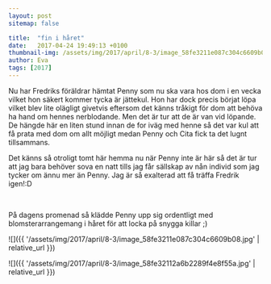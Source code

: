```yaml
---
layout: post
sitemap: false

title:  "fin i håret"
date:   2017-04-24 19:49:13 +0100
thumbnail-img: /assets/img/2017/april/8-3/image_58fe3211e087c304c6609b08.jpg
author: Eva
tags: [2017]
---
```


Nu har Fredriks föräldrar hämtat Penny som nu ska vara hos dom i en vecka vilket hon säkert kommer tycka är jättekul. Hon har dock precis börjat löpa vilket blev lite olägligt givetvis eftersom det känns tråkigt för dom att behöva ha hand om hennes nerblodande. Men det är tur att de är van vid löpande. De hängde här en liten stund innan de for iväg med henne så det var kul att få prata med dom om allt möjligt medan Penny och Cita fick ta det lugnt tillsammans. 

Det känns så otroligt tomt här hemma nu när Penny inte är här så det är tur att jag bara behöver sova en natt tills jag får sällskap av nån individ som jag tycker om ännu mer än Penny. Jag är så exalterad att få träffa Fredrik igen!:D 




 




På dagens promenad så klädde Penny upp sig ordentligt med blomsterarrangemang i håret för att locka på snygga killar ;)

![]({{ '/assets/img/2017/april/8-3/image_58fe3211e087c304c6609b08.jpg'  | relative_url }})

![]({{ '/assets/img/2017/april/8-3/image_58fe32112a6b2289f4e8f55a.jpg'  | relative_url }})

